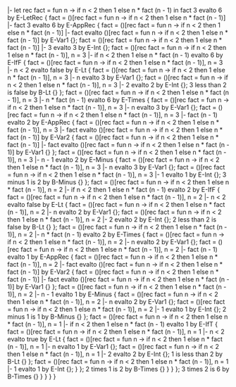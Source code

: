 |- let rec fact = fun n -> if n < 2 then 1 else n * fact (n - 1) in fact 3 evalto 6 by E-LetRec {
  fact = ()[rec fact = fun n -> if n < 2 then 1 else n * fact (n - 1)] |- fact 3 evalto 6 by E-AppRec {
    fact = ()[rec fact = fun n -> if n < 2 then 1 else n * fact (n - 1)] |- fact evalto ()[rec fact = fun n -> if n < 2 then 1 else n * fact (n - 1)] by E-Var1 {};
    fact = ()[rec fact = fun n -> if n < 2 then 1 else n * fact (n - 1)] |- 3 evalto 3 by E-Int {};
    fact = ()[rec fact = fun n -> if n < 2 then 1 else n * fact (n - 1)], n = 3 |- if n < 2 then 1 else n * fact (n - 1) evalto 6 by E-IfF {
      fact = ()[rec fact = fun n -> if n < 2 then 1 else n * fact (n - 1)], n = 3 |- n < 2 evalto false by E-Lt {
        fact = ()[rec fact = fun n -> if n < 2 then 1 else n * fact (n - 1)], n = 3 |- n evalto 3 by E-Var1 {};
	fact = ()[rec fact = fun n -> if n < 2 then 1 else n * fact (n - 1)], n = 3 |- 2 evalto 2 by E-Int {};
	3 less than 2 is false by B-Lt {}
      };
      fact = ()[rec fact = fun n -> if n < 2 then 1 else n * fact (n - 1)], n = 3 |- n * fact (n - 1) evalto 6 by E-Times {
        fact = ()[rec fact = fun n -> if n < 2 then 1 else n * fact (n - 1)], n = 3 |- n evalto 3 by E-Var1 {};
	fact = ()[rec fact = fun n -> if n < 2 then 1 else n * fact (n - 1)], n = 3 |- fact (n - 1) evalto 2 by E-AppRec {
	  fact = ()[rec fact = fun n -> if n < 2 then 1 else n * fact (n - 1)], n = 3 |- fact evalto ()[rec fact = fun n -> if n < 2 then 1 else n * fact (n - 1)] by E-Var2 {
	    fact = ()[rec fact = fun n -> if n < 2 then 1 else n * fact (n - 1)] |- fact evalto ()[rec fact = fun n -> if n < 2 then 1 else n * fact (n - 1)] by E-Var1 {}
	  };
	  fact = ()[rec fact = fun n -> if n < 2 then 1 else n * fact (n - 1)], n = 3 |- n - 1 evalto 2 by E-Minus {
	    fact = ()[rec fact = fun n -> if n < 2 then 1 else n * fact (n - 1)], n = 3 |- n evalto 3 by E-Var1 {};
	    fact = ()[rec fact = fun n -> if n < 2 then 1 else n * fact (n - 1)], n = 3 |- 1 evalto 1 by E-Int {};
	    3 minus 1 is 2 by B-Minus {}
	  };
	  fact = ()[rec fact = fun n -> if n < 2 then 1 else n * fact (n - 1)], n = 2 |- if n < 2 then 1 else n * fact (n - 1) evalto 2 by E-IfF {
	    fact = ()[rec fact = fun n -> if n < 2 then 1 else n * fact (n - 1)], n = 2 |- n < 2 evalto false by E-Lt {
	      fact = ()[rec fact = fun n -> if n < 2 then 1 else n * fact (n - 1)], n = 2 |- n evalto 2 by E-Var1 {};
	      fact = ()[rec fact = fun n -> if n < 2 then 1 else n * fact (n - 1)], n = 2 |- 2 evalto 2 by E-Int {};
	      2 less than 2 is false by B-Lt {}
	    };
	    fact = ()[rec fact = fun n -> if n < 2 then 1 else n * fact (n - 1)], n = 2 |- n * fact (n - 1) evalto 2 by E-Times {
	      fact = ()[rec fact = fun n -> if n < 2 then 1 else n * fact (n - 1)], n = 2 |- n evalto 2 by E-Var1 {};
	      fact = ()[rec fact = fun n -> if n < 2 then 1 else n * fact (n - 1)], n = 2 |- fact (n - 1) evalto 1 by E-AppRec {
	        fact = ()[rec fact = fun n -> if n < 2 then 1 else n * fact (n - 1)], n = 2 |- fact evalto ()[rec fact = fun n -> if n < 2 then 1 else n * fact (n - 1)] by E-Var2 {
		  fact = ()[rec fact = fun n -> if n < 2 then 1 else n * fact (n - 1)] |- fact evalto ()[rec fact = fun n -> if n < 2 then 1 else n * fact (n - 1)] by E-Var1 {}
		};
		fact = ()[rec fact = fun n -> if n < 2 then 1 else n * fact (n - 1)], n = 2 |- n - 1 evalto 1 by E-Minus {
		  fact = ()[rec fact = fun n -> if n < 2 then 1 else n * fact (n - 1)], n = 2 |- n evalto 2 by E-Var1 {};
		  fact = ()[rec fact = fun n -> if n < 2 then 1 else n * fact (n - 1)], n = 2 |- 1 evalto 1 by E-Int {};
		  2 minus 1 is 1 by B-Minus {}
		};
		fact = ()[rec fact = fun n -> if n < 2 then 1 else n * fact (n - 1)], n = 1 |- if n < 2 then 1 else n * fact (n - 1) evalto 1 by E-IfT {
		  fact = ()[rec fact = fun n -> if n < 2 then 1 else n * fact (n - 1)], n = 1 |- n < 2 evalto true by E-Lt {
		    fact = ()[rec fact = fun n -> if n < 2 then 1 else n * fact (n - 1)], n = 1 |- n evalto 1 by E-Var1 {};
		    fact = ()[rec fact = fun n -> if n < 2 then 1 else n * fact (n - 1)], n = 1 |- 2 evalto 2 by E-Int {};
		    1 is less than 2 by B-Lt {}
		  };
		  fact = ()[rec fact = fun n -> if n < 2 then 1 else n * fact (n - 1)], n = 1 |- 1 evalto 1 by E-Int {};
		}
	      };
	      2 times 1 is 2 by B-Times {}
	    }
	  }
	};
	3 times 2 is 6 by B-Times {}
      }
    }
  }
}